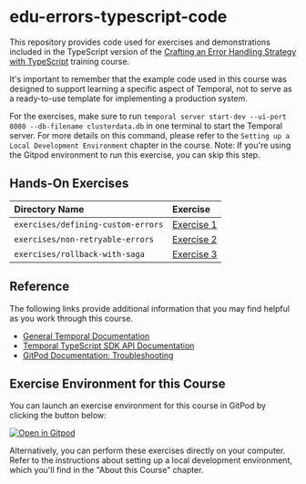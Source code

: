 # edu-errors-typescript-code

This repository provides code used for exercises and demonstrations
included in the TypeScript version of the
[Crafting an Error Handling Strategy with TypeScript](https://learn.temporal.io/courses/tbd)
training course.

It's important to remember that the example code used in this course was designed to support learning a specific aspect of Temporal, not to serve as a ready-to-use template for implementing a production system.

For the exercises, make sure to run `temporal server start-dev --ui-port 8080 --db-filename clusterdata.db` in one terminal to start the Temporal server. For more details on this command, please refer to the `Setting up a Local Development Environment` chapter in the course. Note: If you're using the Gitpod environment to run this exercise, you can skip this step.

## Hands-On Exercises

| Directory Name                    | Exercise                                                |
| :-------------------------------- | :------------------------------------------------------ |
| `exercises/defining-custom-errors` | [Exercise 1](exercises/defining-custom-errors/README.md) |
| `exercises/non-retryable-errors`  | [Exercise 2](exercises/non-retryable-errors/README.md)  |
| `exercises/rollback-with-saga`    | [Exercise 3](exercises/rollback-with-saga/README.md)    |

## Reference

The following links provide additional information that you may find helpful as you work through this course.

- [General Temporal Documentation](https://docs.temporal.io/)
- [Temporal TypeScript SDK API Documentation](https://typescript.temporal.io)
- [GitPod Documentation: Troubleshooting](https://www.gitpod.io/docs/troubleshooting)

## Exercise Environment for this Course

You can launch an exercise environment for this course in GitPod by
clicking the button below:

[![Open in Gitpod](https://gitpod.io/button/open-in-gitpod.svg)](https://gitpod.io/#https://github.com/temporalio/edu-errors-typescript-code)

Alternatively, you can perform these exercises directly on your computer. Refer to the instructions about setting up a local development environment, which you'll find in the "About this Course" chapter.
